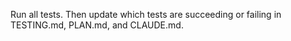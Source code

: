 Run all tests. Then update which tests are succeeding or failing in TESTING.md, PLAN.md, and CLAUDE.md.
